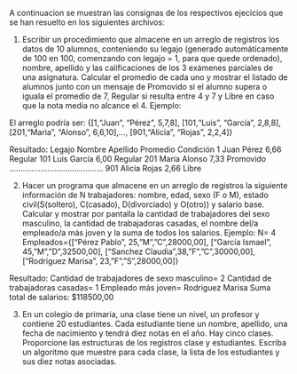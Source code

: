 A continuacion se muestran las consignas de los respectivos ejecicios que se han resuelto en los siguientes archivos:

1. Escribir un procedimiento que almacene en un arreglo de registros los datos de 10 alumnos, conteniendo su legajo (generado automáticamente de 100 en 100, comenzando con legajo = 1, para que quede ordenado), nombre, apellido y las calificaciones de los 3 exámenes parciales de una asignatura. Calcular el promedio de cada uno y mostrar el listado de alumnos junto con un mensaje de Promovido si el alumno supera o iguala el promedio de 7, Regular si resulta entre 4 y 7 y Libre en caso que la nota media no alcance el 4.
Ejemplo:

El arreglo podría ser:
{[1,“Juan”, “Pérez”, 5,7,8], [101,“Luis”, “García”, 2,8,8], [201,“Maria”, “Alonso”, 6,6,10],..., [901,“Alicia”, “Rojas”, 2,2,4]}

Resultado:
Legajo Nombre Apellido Promedio Condición
  1     Juan   Pérez     6,66     Regular
  101   Luis   García    6,00     Regular
  201   Maria  Alonso    7,33     Promovido
..........................................
  901   Alicia Rojas     2,66      Libre

2. Hacer un programa que almacene en un arreglo de registros la siguiente información de N trabajadores: nombre, edad, sexo (F o M), estado civil(S(soltero), C(casado), D(divorciado) y O(otro)) y salario base. Calcular y mostrar por pantalla la cantidad de trabajadores del sexo masculino, la cantidad de trabajadoras casadas, el nombre del/a empleado/a más joven y la suma de todos los salarios.
Ejemplo:
N= 4
Empleados={[“Pérez Pablo”, 25,”M”,”C”,28000,00],
[“García Ismael”, 45,”M”,”D”,32500,00],
[“Sanchez Claudia”,38,”F”,”C”,30000,00],
[“Rodriguez Marisa”, 23,”F”,”S”,28000,00]}

Resultado:
Cantidad de trabajadores de sexo masculino= 2
Cantidad de trabajadoras casadas= 1
Empleado más joven= Rodriguez Marisa
Suma total de salarios: $118500,00

3. En un colegio de primaria, una clase tiene un nivel, un profesor y contiene 20 estudiantes. Cada estudiante tiene un nombre, apellido, una fecha de nacimiento y tendrá diez notas en el año. Hay cinco clases. Proporcione las estructuras de los registros clase y estudiantes. Escriba un algoritmo que muestre para cada clase, la lista de los estudiantes y sus diez notas asociadas.